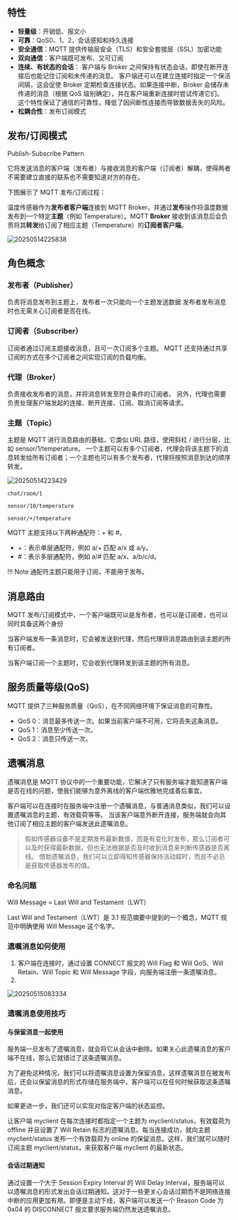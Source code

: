 
## 特性

* **轻量级**：开销低、报文小
* **可靠**：QoS0、1、2，会话感知和持久连接
* **安全通信**：MQTT 提供传输层安全（TLS）和安全套接层（SSL）加密功能
* **双向通信**：客户端既可发布、又可订阅
* **连续、有状态的会话**：
  客户端与 Broker 之间保持有状态会话，即使在断开连接后也能记住订阅和未传递的消息。
  客户端还可以在建立连接时指定一个保活间隔，这会促使 Broker 定期检查连接状态。如果连接中断，Broker 会储存未传递的消息（根据 QoS 级别确定），并在客户端重新连接时尝试传递它们。
  这个特性保证了通信的可靠性，降低了因间断性连接而导致数据丢失的风险。
* **松耦合性**：发布订阅模式

## 发布/订阅模式

Publish-Subscribe Pattern

它将发送消息的客户端（发布者）与接收消息的客户端（订阅者）解耦，使得两者不需要建立直接的联系也不需要知道对方的存在。

下图展示了 MQTT 发布/订阅过程：

温度传感器作为**发布者客户端**连接到 MQTT Broker，并通过**发布**操作将温度数据发布到一个特定**主题**（例如 Temperature）。MQTT **Broker** 接收到该消息后会负责将其**转发**给订阅了相应主题（Temperature）的**订阅者客户端**。

![20250514225838](https://cdn.jsdelivr.net/gh/24849748/PicBed/ob/20250514225838.png)

## 角色概念

### 发布者（Publisher）

负责将消息发布到主题上，发布者一次只能向一个主题发送数据
发布者发布消息时也无需关心订阅者是否在线。

### 订阅者（Subscriber）

订阅者通过订阅主题接收消息，且可一次订阅多个主题。
MQTT 还支持通过共享订阅的方式在多个订阅者之间实现订阅的负载均衡。

### 代理（Broker）

负责接收发布者的消息，并将消息转发至符合条件的订阅者。
另外，代理也需要负责处理客户端发起的连接、断开连接、订阅、取消订阅等请求。

### 主题（Topic）

主题是 MQTT 进行消息路由的基础，它类似 URL 路径，使用斜杠 / 进行分层，比如 sensor/1/temperature。
一个主题可以有多个订阅者，代理会将该主题下的消息转发给所有订阅者；一个主题也可以有多个发布者，代理将按照消息到达的顺序转发。

![20250514223429](https://cdn.jsdelivr.net/gh/24849748/PicBed/ob/20250514223429.png)


```
chat/room/1

sensor/10/temperature

sensor/+/temperature
```

MQTT 主题支持以下两种通配符：+ 和 #。

* +：表示单层通配符，例如 a/+ 匹配 a/x 或 a/y。
* #：表示多层通配符，例如 a/# 匹配 a/x、a/b/c/d。

!!! Note
    通配符主题只能用于订阅，不能用于发布。

## 消息路由

MQTT 发布/订阅模式中，一个客户端既可以是发布者，也可以是订阅者，也可以同时具备这两个身份

当客户端发布一条消息时，它会被发送到代理，然后代理将消息路由到该主题的所有订阅者。

当客户端订阅一个主题时，它会收到代理转发到该主题的所有消息。

## 服务质量等级(QoS)

MQTT 提供了三种服务质量（QoS），在不同网络环境下保证消息的可靠性。

* QoS 0：消息最多传送一次。如果当前客户端不可用，它将丢失这条消息。
* QoS 1：消息至少传送一次。
* QoS 2：消息只传送一次。


## 遗嘱消息

遗嘱消息是 MQTT 协议中的一个重要功能，它解决了只有服务端才能知道客户端是否在线的问题，使我们能够为意外离线的客户端优雅地完成善后事宜。

客户端可以在连接时在服务端中注册一个遗嘱消息，与普通消息类似，我们可以设置遗嘱消息的主题、有效载荷等等。
当该客户端意外断开连接，服务端就会向其他订阅了相应主题的客户端发送此遗嘱消息。

> 假如传感器设备不是定期发布最新数值，而是有变化时发布，那么订阅者可以及时获得最新数据，但也无法根据是否及时收到消息来判断传感器是否离线。
> 借助遗嘱消息，我们可以立即得知传感器保持活动超时，而且不必总是获取传感器发布的值。


### 命名问题

Will Message = Last Will and Testament（LWT）

Last Will and Testament（LWT）是 3.1 规范摘要中提到的一个概念，MQTT 规范中明确使用 Will Message 这个名字。


### 遗嘱消息如何使用

1. 客户端在连接时，通过设置 CONNECT 报文的 Will Flag 和 Will QoS、Will Retain、Will Topic 和 Will Message 字段，向服务端注册一条遗嘱消息。
2. 
![20250515083334](https://cdn.jsdelivr.net/gh/24849748/PicBed/ob/20250515083334.png)




### 遗嘱消息使用技巧

#### 与保留消息一起使用

服务端一旦发布了遗嘱消息，就会将它从会话中删除。如果关心此遗嘱消息的客户端不在线，那么它就错过了这条遗嘱消息。

为了避免这种情况，我们可以将遗嘱消息设置为保留消息，这样遗嘱消息在被发布后，还会以保留消息的形式存储在服务端中，客户端可以在任何时候获取这条遗嘱消息。

如果更进一步，我们还可以实现对指定客户端的状态监控。

让客户端 myclient 在每次连接时都指定一个主题为 myclient/status，有效载荷为 offline 并且设置了 Will Retain 标志的遗嘱消息。每当连接成功，就向主题 myclient/status 发布一个有效载荷为 online 的保留消息。这样，我们就可以随时订阅主题 myclient/status，来获取客户端 myclient 的最新状态。


#### 会话过期通知

通过设置一个大于 Session Expiry Interval 的 Will Delay Interval，服务端可以以遗嘱消息的形式发出会话过期通知。这对于一些更关心会话过期而不是网络连接中断的应用更加有用。即便是主动下线，客户端可以发送一个 Reason Code 为 0x04 的 DISCONNECT 报文要求服务端仍然发送遗嘱消息。